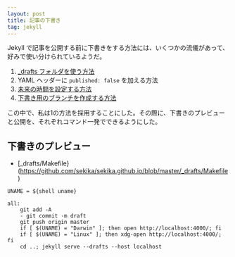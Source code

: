 ```yaml
---
layout: post
title: 記事の下書き
tag: jekyll
---
```

Jekyll で記事を公開する前に下書きをする方法には、いくつかの流儀があって、好みで使い分けられているようだ。

1. [_drafts フォルダを使う方法](http://jekyllrb.com/docs/drafts/)
2. YAML ヘッダーに ```published: false``` を加える方法
3. [未来の時間を設定する方法](http://tqclarkson.com/2012/08/22/jekyll-drafts/)
4. [下書き用のブランチを作成する方法](http://qrohlf.com/posts/jekyll-drafts-workflow/)

この中で、私は1の方法を採用することにした。その際に、下書きのプレビューと公開を、それぞれコマンド一発でできるようにした。

## 下書きのプレビュー

- [_drafts/Makefile}(https://github.com/sekika/sekika.github.io/blob/master/_drafts/Makefile)

~~~
UNAME = ${shell uname}

all:
	git add -A
	- git commit -m draft
	git push origin master
	if [ $(UNAME) = "Darwin" ]; then open http://localhost:4000/; fi
	if [ $(UNAME) = "Linux" ]; then xdg-open http://localhost:4000/; fi
	cd ..; jekyll serve --drafts --host localhost
~~~

